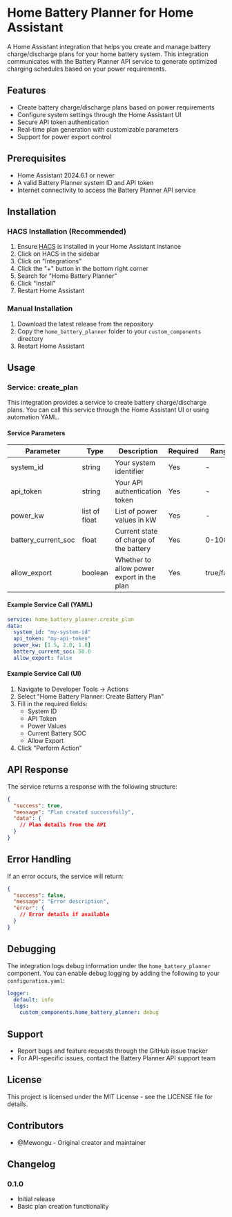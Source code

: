 # Home Battery Planner for Home Assistant

A Home Assistant integration that helps you create and manage battery charge/discharge plans for your home battery system. This integration communicates with the Battery Planner API service to generate optimized charging schedules based on your power requirements.

## Features

- Create battery charge/discharge plans based on power requirements
- Configure system settings through the Home Assistant UI
- Secure API token authentication
- Real-time plan generation with customizable parameters
- Support for power export control

## Prerequisites

- Home Assistant 2024.6.1 or newer
- A valid Battery Planner system ID and API token
- Internet connectivity to access the Battery Planner API service

## Installation

### HACS Installation (Recommended)

1. Ensure [HACS](https://hacs.xyz/) is installed in your Home Assistant instance
2. Click on HACS in the sidebar
3. Click on "Integrations"
4. Click the "+" button in the bottom right corner
5. Search for "Home Battery Planner"
6. Click "Install"
7. Restart Home Assistant

### Manual Installation

1. Download the latest release from the repository
2. Copy the `home_battery_planner` folder to your `custom_components` directory
3. Restart Home Assistant

## Usage

### Service: create_plan

This integration provides a service to create battery charge/discharge plans. You can call this service through the Home Assistant UI or using automation YAML.

#### Service Parameters

| Parameter | Type | Description | Required | Range |
|-----------|------|-------------|-----------|--------|
| system_id | string | Your system identifier | Yes | - |
| api_token | string | Your API authentication token | Yes | - |
| power_kw | list of float | List of power values in kW | Yes | - |
| battery_current_soc | float | Current state of charge of the battery | Yes | 0-100 |
| allow_export | boolean | Whether to allow power export in the plan | Yes | true/false |

#### Example Service Call (YAML)

```yaml
service: home_battery_planner.create_plan
data:
  system_id: "my-system-id"
  api_token: "my-api-token"
  power_kw: [1.5, 2.0, 1.8]
  battery_current_soc: 50.0
  allow_export: false
```

#### Example Service Call (UI)

1. Navigate to Developer Tools → Actions
2. Select "Home Battery Planner: Create Battery Plan"
3. Fill in the required fields:
   - System ID
   - API Token
   - Power Values
   - Current Battery SOC
   - Allow Export
4. Click "Perform Action"

## API Response

The service returns a response with the following structure:

```json
{
  "success": true,
  "message": "Plan created successfully",
  "data": {
    // Plan details from the API
  }
}
```

## Error Handling

If an error occurs, the service will return:

```json
{
  "success": false,
  "message": "Error description",
  "error": {
    // Error details if available
  }
}
```

## Debugging

The integration logs debug information under the `home_battery_planner` component. You can enable debug logging by adding the following to your `configuration.yaml`:

```yaml
logger:
  default: info
  logs:
    custom_components.home_battery_planner: debug
```

## Support

- Report bugs and feature requests through the GitHub issue tracker
- For API-specific issues, contact the Battery Planner API support team

## License

This project is licensed under the MIT License - see the LICENSE file for details.

## Contributors

- @Mewongu - Original creator and maintainer

## Changelog

### 0.1.0
- Initial release
- Basic plan creation functionality